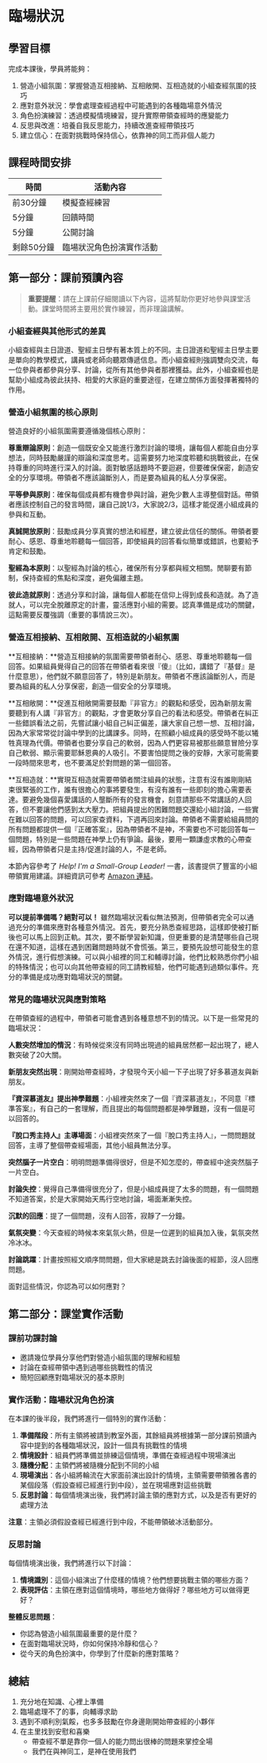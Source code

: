 # 臨場狀況

## 學習目標

完成本課後，學員將能夠：

1. 營造小組氛圍：掌握營造互相接納、互相敞開、互相造就的小組查經氛圍的技巧
2. 應對意外狀況：學會處理查經過程中可能遇到的各種臨場意外情況
3. 角色扮演練習：透過模擬情境練習，提升實際帶領查經時的應變能力
4. 反思與改進：培養自我反思能力，持續改進查經帶領技巧
5. 建立信心：在面對挑戰時保持信心，依靠神的同工而非個人能力

## 課程時間安排

| 時間           | 活動內容                   |
|----------------|----------------------------|
| 前30分鐘       | 模擬查經練習               |
| 5分鐘          | 回饋時間                   |
| 5分鐘          | 公開討論                   |
| 剩餘50分鐘     | 臨場狀況角色扮演實作活動   |

## 第一部分：課前預讀內容

> **重要提醒**：請在上課前仔細閱讀以下內容，這將幫助你更好地參與課堂活動。課堂時間將主要用於實作練習，而非理論講解。

### 小組查經與其他形式的差異

小組查經與主日證道、聖經主日學有著本質上的不同。主日證道和聖經主日學主要是單向的教學模式，講員或老師向聽眾傳遞信息。而小組查經則強調雙向交流，每一位參與者都參與分享、討論，從所有其他參與者那裡獲益。此外，小組查經也是幫助小組成為彼此扶持、相愛的大家庭的重要途徑，在建立關係方面發揮著獨特的作用。

### 營造小組氛圍的核心原則

營造良好的小組氛圍需要遵循幾個核心原則：

**尊重辯論原則**：創造一個既安全又能進行激烈討論的環境，讓每個人都能自由分享想法，同時鼓勵嚴謹的辯論和深度思考。這需要努力地深度聆聽和挑戰彼此，在保持尊重的同時進行深入的討論。面對敏感話題時不要迴避，但要確保保密，創造安全的分享環境。帶領者不應該論斷別人，而是要為組員的私人分享保密。

**平等參與原則**：確保每個成員都有機會參與討論，避免少數人主導整個對話。帶領者應該控制自己的發言時間，讓自己說1/3，大家說2/3，這樣才能促進小組成員的參與和互動。

**真誠開放原則**：鼓勵成員分享真實的想法和經歷，建立彼此信任的關係。帶領者要耐心、感恩、尊重地聆聽每一個回答，即使組員的回答看似簡單或錯誤，也要給予肯定和鼓勵。

**聖經為本原則**：以聖經為討論的核心，確保所有分享都與經文相關。閒聊要有節制，保持查經的焦點和深度，避免偏離主題。

**彼此造就原則**：透過分享和討論，讓每個人都能在信仰上得到成長和造就。為了造就人，可以完全脫離原定的計畫，靈活應對小組的需要。認真準備是成功的關鍵，這點需要反覆強調（重要的事情說三次）。

### 營造互相接納、互相敞開、互相造就的小組氛圍

**互相接納：**營造互相接納的氛圍需要帶領者耐心、感恩、尊重地聆聽每一個回答。如果組員覺得自己的回答在帶領者看來很『傻』（比如，講錯了『基督』是什麼意思），他們就不願意回答了，特別是新朋友。帶領者不應該論斷別人，而是要為組員的私人分享保密，創造一個安全的分享環境。

**互相敞開：**促進互相敞開需要鼓勵『非官方』的觀點和感受，因為新朋友需要聽到有人講『非官方』的觀點，才會更敢分享自己的看法和感受。帶領者在糾正一些錯誤看法之前，先嘗試讓小組自己糾正偏差，讓大家自己想一想、互相討論，因為大家常常從討論中學到的比講課多。同時，在照顧小組成員的感受時不能以犧牲真理為代價。帶領者也要分享自己的軟弱，因為人們更容易被那些願意冒險分享自己軟弱、顯示需要耶穌恩典的人吸引。不要害怕提問之後的安靜，大家可能需要一段時間來思考，也不要滿足於對問題的第一個回答。

**互相造就：**實現互相造就需要帶領者關注組員的狀態，注意有沒有誰剛剛結束很緊張的工作，誰有很擔心的事將要發生，有沒有誰有一些即刻的擔心需要表達。要避免幾個喜愛講話的人壟斷所有的發言機會，刻意請那些不常講話的人回答，但不要讓他們感到太大壓力。把組員提出的困難問題交還給小組討論，一些實在難以回答的問題，可以回家查資料，下週再回來討論。帶領者不需要給組員問的所有問題都提供一個『正確答案』，因為帶領者不是神，不需要也不可能回答每一個問題，特別是一些問題在神學上仍有爭論。最後，要用一顆謙虛求教的心帶查經，因為帶領者只是主持/促進討論的人，不是老師。

本節內容參考了 *Help! I'm a Small-Group Leader!* 一書，該書提供了豐富的小組帶領實用建議。詳細資訊可參考 [Amazon 連結](https://www.amazon.com/dp/B003JH835A/ref=dp-kindle-redirect?_encoding=UTF8&btkr=1)。

### 應對臨場意外狀況

**可以提前準備嗎？絕對可以！** 雖然臨場狀況看似無法預測，但帶領者完全可以通過充分的準備來應對各種意外情況。首先，要充分熟悉查經思路，這樣即使被打斷後也可以馬上回到正軌。其次，要不斷學習新知識，但更重要的是清楚哪些自己現在還不知道，這樣在遇到困難問題時就不會慌張。第三，要預先設想可能發生的意外情況，進行假想演練。可以與小組裡的同工和輔導討論，他們比較熟悉你們小組的特殊情況；也可以向其他帶查經的同工請教經驗，他們可能遇到過類似事件。充分的準備是成功應對臨場狀況的關鍵。

### 常見的臨場狀況與應對策略

在帶領查經的過程中，帶領者可能會遇到各種意想不到的情況。以下是一些常見的臨場狀況：

**人數突然增加的情況**：有時候從來沒有同時出現過的組員居然都一起出現了，總人數突破了20大關。

**新朋友突然出現**：剛開始帶查經時，才發現今天小組一下子出現了好多慕道友與新朋友。

**『資深慕道友』提出神學難題**：小組裡突然來了一個『資深慕道友』，不同意『標準答案』，有自己的一套理解，而且提出的每個問題都是神學難題，沒有一個是可以回答的。

**『脫口秀主持人』主導場面**：小組裡突然來了一個『脫口秀主持人』，一問問題就回答，主導了整個帶查經場面，其他小組員無法分享。

**突然腦子一片空白**：明明問題準備得很好，但是不知怎麼的，帶查經中途突然腦子一片空白。

**討論失控**：覺得自己準備得很充分了，但是小組成員提了太多的問題，有一個問題不知道答案，於是大家開始天馬行空地討論，場面漸漸失控。

**沉默的回應**：提了一個問題，沒有人回答，寂靜了一分鐘。

**氣氛突變**：今天查經的時候本來氣氛火熱，但是一位遲到的組員加入後，氣氛突然冷冰冰。

**討論跳躍**：計畫按照經文順序問問題，但大家總是跳去討論後面的經節，沒人回應問題。

面對這些情況，你認為可以如何應對？

## 第二部分：課堂實作活動

### 課前功課討論

- 邀請幾位學員分享他們對營造小組氛圍的理解和經驗
- 討論在查經帶領中遇到過哪些挑戰性的情況
- 簡短回顧應對臨場狀況的基本原則

### 實作活動：臨場狀況角色扮演

在本課的後半段，我們將進行一個特別的實作活動：

1. **準備階段**：所有主領將被請到教室外面，其餘組員將根據第一部分課前預讀內容中提到的各種臨場狀況，設計一個具有挑戰性的情境
2. **情境設計**：組員們將準備並排練這個情境，準備在查經過程中現場演出
3. **隨機分配**：主領們將被隨機分配到不同的小組
4. **現場演出**：各小組將輪流在大家面前演出設計的情境，主領需要帶領雅各書的某個段落（假設查經已經進行到中段），並在現場應對這些挑戰
5. **反思討論**：每個情境演出後，我們將討論主領的應對方式，以及是否有更好的處理方法

**注意**：主領必須假設查經已經進行到中段，不能帶領破冰活動部分。

### 反思討論

每個情境演出後，我們將進行以下討論：

1. **情境識別**：這個小組演出了什麼樣的情境？他們想要挑戰主領的哪些方面？
2. **表現評估**：主領在應對這個情境時，哪些地方做得好？哪些地方可以做得更好？

**整體反思問題**：

- 你認為營造小組氛圍最重要的是什麼？
- 在面對臨場狀況時，你如何保持冷靜和信心？
- 從今天的角色扮演中，你學到了什麼新的應對策略？

## 總結

1. 充分地在知識、心裡上準備
2. 臨場處理不了的事，向輔導求助
3. 遇到不順利別氣餒，也多多鼓勵在你身邊剛開始帶查經的小夥伴
4. 在主里找到安慰和喜樂
    - 帶查經不單是靠你一個人的能力問出很棒的問題來掌控全場
    - 我們在與神同工，是神在使用我們
